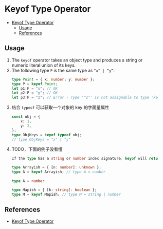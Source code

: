 # Keyof Type Operator

<!-- TOC -->

- [Keyof Type Operator](#keyof-type-operator)
    - [Usage](#usage)
    - [References](#references)

<!-- /TOC -->


## Usage
1. The `keyof` operator takes an object type and produces a string or numeric literal union of its keys. 
2. The following type `P` is the same type as `“x” | “y”`:
    ```ts
    type Point = { x: number; y: number };
    type P = keyof Point;
    let p1:P = "x"; // OK
    let p2:P = "y"; // OK
    let p3:P = "z"; // Error - Type '"z"' is not assignable to type 'keyof Point'.
    ```
3. 结合 `typeof` 可以获取一个对象的 key 的字面量属性
    ```ts
    const obj = {
        x: 1,
        y: 2,
    };
    type ObjKeys = keyof typeof obj;
    // type ObjKeys = "x" | "y"
    ```
4. TODO，下面的例子没看懂
    ```ts
    If the type has a string or number index signature, keyof will return those types instead:

    type Arrayish = { [n: number]: unknown };
    type A = keyof Arrayish; // type A = number
        
    type A = number
    
    type Mapish = { [k: string]: boolean };
    type M = keyof Mapish; // type M = string | number
    ```


## References
* [Keyof Type Operator](https://www.typescriptlang.org/docs/handbook/2/keyof-types.html)